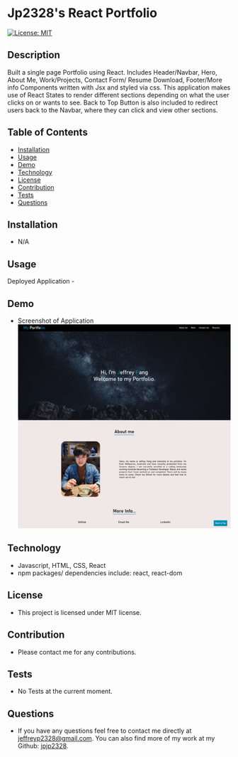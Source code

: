 # Jp2328's React Portfolio
[![License: MIT](https://img.shields.io/badge/License-MIT-yellow.svg)](https://opensource.org/licenses/MIT)

## Description
Built a single page Portfolio using React. Includes Header/Navbar, Hero, About Me, Work/Projects, Contact Form/ Resume Download,  Footer/More info Components written with Jsx and styled via css. This application makes use of React States to render different sections depending on what the user clicks on or wants to see. Back to Top Button is also included to redirect users back to the Navbar, where they can click and view other sections.

## Table of Contents
- [Installation](#installation)
- [Usage](#usage)
- [Demo](#demo)
- [Technology](#technology)
- [License](#license)
- [Contribution](#contribution)
- [Tests](#tests)
- [Questions](#questions)

## Installation
- N/A

## Usage
Deployed Application - 

## Demo
- Screenshot of Application
![](/src/assets/images/screenshot.png)

## Technology
- Javascript, HTML, CSS, React
- npm packages/ dependencies include: react, react-dom

## License
- This project is licensed under MIT license.

## Contribution
- Please contact me for any contributions.

## Tests
- No Tests at the current moment.

## Questions
- If you have any questions feel free to contact me directly at jeffreyp2328@gmail.com. You can also find more of my work at my Github: [jpjp2328](https://github.com/jpjp2328/).


